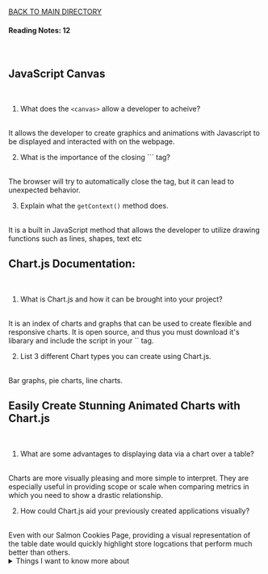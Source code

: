 [BACK TO MAIN DIRECTORY](../README.md)

#### Reading Notes: 12
<br>

## JavaScript Canvas
<br>


1. What does the `<canvas>` allow a developer to acheive?
<br>
It allows the developer to create graphics and animations with Javascript to be displayed and interacted with on the webpage.


2. What is the importance of the closing ``</canvas>` tag?
<br>
The browser will try to automatically close the tag, but it can lead to unexpected behavior.


3. Explain what the `getContext()` method does.
<br>
It is a built in JavaScript method that allows the developer to utilize drawing functions such as lines, shapes, text etc


## Chart.js Documentation:
<br>


1. What is Chart.js and how it can be brought into your project?
<br>
It is an index of charts and graphs that can be used to create flexible and responsive charts. It is open source, and thus you must download it's libarary and include the script in your `<head>` tag.

2. List 3 different Chart types you can create using Chart.js.
<br>
Bar graphs, pie charts, line charts.


## Easily Create Stunning Animated Charts with Chart.js
<br>


1. What are some advantages to displaying data via a chart over a table?
<br>
Charts are more visually pleasing and more simple to interpret. They are especially useful in providing scope or scale when comparing metrics in which you need to show a drastic relationship.

2. How could Chart.js aid your previously created applications visually?
<br>
Even with our Salmon Cookies Page, providing a visual representation of the table date would quickly highlight store logcations that perform much better than others.





<details>
<summary>Things I want to know more about</summary>

Begin writing here...
  
</details>